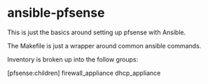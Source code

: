 ansible-pfsense
==============

This is just the basics around setting up pfsense with Ansible.

The Makefile is just a wrapper around common ansible commands.

Inventory is broken up into the follow groups:

[pfsense:children]
firewall_appliance
dhcp_appliance
